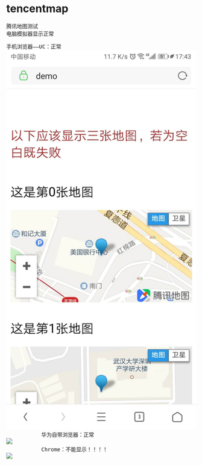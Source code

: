 # tencentmap

腾讯地图测试<br>
电脑模拟器显示正常<br>
<pre>
手机浏览器——UC：正常
<img src="./img/uc.jpg">
           华为自带浏览器：正常
<img src="../img/huawei.jpg">
           Chrome：不能显示！！！！
<img src="../img/chrome.jpg">
</pre>
